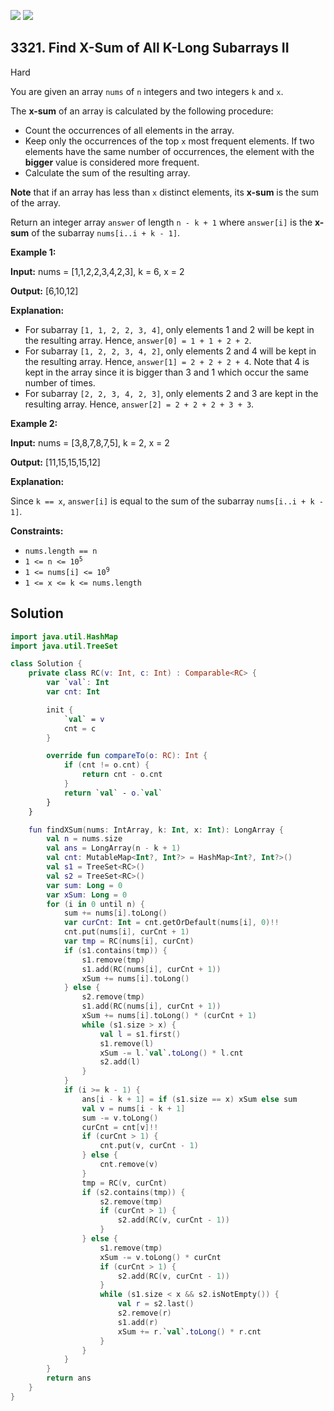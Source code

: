 [![](https://img.shields.io/github/stars/javadev/LeetCode-in-Kotlin?label=Stars&style=flat-square)](https://github.com/javadev/LeetCode-in-Kotlin)
[![](https://img.shields.io/github/forks/javadev/LeetCode-in-Kotlin?label=Fork%20me%20on%20GitHub%20&style=flat-square)](https://github.com/javadev/LeetCode-in-Kotlin/fork)

## 3321\. Find X-Sum of All K-Long Subarrays II

Hard

You are given an array `nums` of `n` integers and two integers `k` and `x`.

The **x-sum** of an array is calculated by the following procedure:

*   Count the occurrences of all elements in the array.
*   Keep only the occurrences of the top `x` most frequent elements. If two elements have the same number of occurrences, the element with the **bigger** value is considered more frequent.
*   Calculate the sum of the resulting array.

**Note** that if an array has less than `x` distinct elements, its **x-sum** is the sum of the array.

Return an integer array `answer` of length `n - k + 1` where `answer[i]` is the **x-sum** of the subarray `nums[i..i + k - 1]`.

**Example 1:**

**Input:** nums = [1,1,2,2,3,4,2,3], k = 6, x = 2

**Output:** [6,10,12]

**Explanation:**

*   For subarray `[1, 1, 2, 2, 3, 4]`, only elements 1 and 2 will be kept in the resulting array. Hence, `answer[0] = 1 + 1 + 2 + 2`.
*   For subarray `[1, 2, 2, 3, 4, 2]`, only elements 2 and 4 will be kept in the resulting array. Hence, `answer[1] = 2 + 2 + 2 + 4`. Note that 4 is kept in the array since it is bigger than 3 and 1 which occur the same number of times.
*   For subarray `[2, 2, 3, 4, 2, 3]`, only elements 2 and 3 are kept in the resulting array. Hence, `answer[2] = 2 + 2 + 2 + 3 + 3`.

**Example 2:**

**Input:** nums = [3,8,7,8,7,5], k = 2, x = 2

**Output:** [11,15,15,15,12]

**Explanation:**

Since `k == x`, `answer[i]` is equal to the sum of the subarray `nums[i..i + k - 1]`.

**Constraints:**

*   `nums.length == n`
*   <code>1 <= n <= 10<sup>5</sup></code>
*   <code>1 <= nums[i] <= 10<sup>9</sup></code>
*   `1 <= x <= k <= nums.length`

## Solution

```kotlin
import java.util.HashMap
import java.util.TreeSet

class Solution {
    private class RC(v: Int, c: Int) : Comparable<RC> {
        var `val`: Int
        var cnt: Int

        init {
            `val` = v
            cnt = c
        }

        override fun compareTo(o: RC): Int {
            if (cnt != o.cnt) {
                return cnt - o.cnt
            }
            return `val` - o.`val`
        }
    }

    fun findXSum(nums: IntArray, k: Int, x: Int): LongArray {
        val n = nums.size
        val ans = LongArray(n - k + 1)
        val cnt: MutableMap<Int?, Int?> = HashMap<Int?, Int?>()
        val s1 = TreeSet<RC>()
        val s2 = TreeSet<RC>()
        var sum: Long = 0
        var xSum: Long = 0
        for (i in 0 until n) {
            sum += nums[i].toLong()
            var curCnt: Int = cnt.getOrDefault(nums[i], 0)!!
            cnt.put(nums[i], curCnt + 1)
            var tmp = RC(nums[i], curCnt)
            if (s1.contains(tmp)) {
                s1.remove(tmp)
                s1.add(RC(nums[i], curCnt + 1))
                xSum += nums[i].toLong()
            } else {
                s2.remove(tmp)
                s1.add(RC(nums[i], curCnt + 1))
                xSum += nums[i].toLong() * (curCnt + 1)
                while (s1.size > x) {
                    val l = s1.first()
                    s1.remove(l)
                    xSum -= l.`val`.toLong() * l.cnt
                    s2.add(l)
                }
            }
            if (i >= k - 1) {
                ans[i - k + 1] = if (s1.size == x) xSum else sum
                val v = nums[i - k + 1]
                sum -= v.toLong()
                curCnt = cnt[v]!!
                if (curCnt > 1) {
                    cnt.put(v, curCnt - 1)
                } else {
                    cnt.remove(v)
                }
                tmp = RC(v, curCnt)
                if (s2.contains(tmp)) {
                    s2.remove(tmp)
                    if (curCnt > 1) {
                        s2.add(RC(v, curCnt - 1))
                    }
                } else {
                    s1.remove(tmp)
                    xSum -= v.toLong() * curCnt
                    if (curCnt > 1) {
                        s2.add(RC(v, curCnt - 1))
                    }
                    while (s1.size < x && s2.isNotEmpty()) {
                        val r = s2.last()
                        s2.remove(r)
                        s1.add(r)
                        xSum += r.`val`.toLong() * r.cnt
                    }
                }
            }
        }
        return ans
    }
}
```